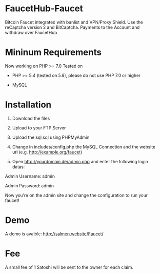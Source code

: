 # FaucetHub-Faucet
Bitcoin Faucet integrated with banlist and VPN/Proxy Shield. Use the reCaptcha version 2 and BitCaptcha. Payments to the Account and withdraw over FaucetHub


# Mininum Requirements

Now working on PHP >= 7.0 
Tested on 
- PHP >= 5.4 (tested on 5.6), please do not use PHP 7.0 or higher

- MySQL

# Installation

1. Download the files

2. Upload to your FTP Server

3. Upload the sql.sql using PHPMyAdmin

4. Change in includes/config.php the MySQL Connection and the website url (e.g. http://example.org/faucet)

5. Open http://yourdomain.de/admin.php and enter the following login datas:

Admin Username: admin

Admin Password: admin

Now you're on the admin site and change the configuration to run your faucet!

# Demo

A demo is avaible: http://salmen.website/Faucet/


# Fee

A small fee of 1 Satoshi will be sent to the owner for each claim.
